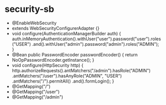 # security-sb
- @EnableWebSecurity
- extends WebSecurityConfigurerAdapter {}
- void configure(AuthenticationManagerBuilder auth) {
 auth.inMemoryAuthentication().withUser("user").password("user").roles("USER")
 .and().withUser("admin").password("admin").roles("ADMIN");
}
- @Bean
  public PasswordEncoder passwordEncoder() {
   return NoOpPasswordEncoder.getInstance();
  }
 - void configure(HttpSecurity http) {
  http.authorizeRequests().antMatchers("/admin").hasRole("ADMIN")
  .antMatchers("/user").hasAnyRole("ADMIN", "USER")
  .antMatchers("/").permitAll()
  .and().formLogin();
 }
 - @GetMapping("/")
 - @GetMapping("/user")
 - @GetMapping("/admin")

